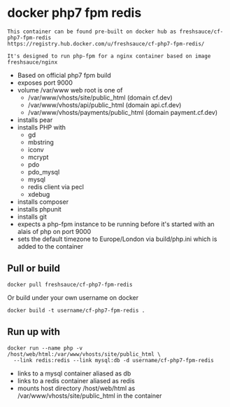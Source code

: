 # docker php7 fpm redis

    This container can be found pre-built on docker hub as freshsauce/cf-php7-fpm-redis
    https://registry.hub.docker.com/u/freshsauce/cf-php7-fpm-redis/

    It's designed to run php-fpm for a nginx container based on image freshsauce/nginx

  - Based on official php7 fpm build
  - exposes port 9000
  - volume /var/www web root is one of
    - /var/www/vhosts/site/public_html      (domain cf.dev)
    - /var/www/vhosts/api/public_html       (domain api.cf.dev)
    - /var/www/vhosts/payments/public_html  (domain payment.cf.dev)
  - installs pear
  - installs PHP with
    - gd
    - mbstring
    - iconv
    - mcrypt
    - pdo
    - pdo_mysql
    - mysql
    - redis client via pecl
    - xdebug
  - installs composer
  - installs phpunit
  - installs git
  - expects a php-fpm instance to be running before it's started with an alais of php on port 9000
  - sets the default timezone to Europe/London via build/php.ini which is added to the container

## Pull or build

    docker pull freshsauce/cf-php7-fpm-redis

  Or build under your own username on docker

    docker build -t username/cf-php7-fpm-redis .

## Run up with

    docker run --name php -v /host/web/html:/var/www/vhosts/site/public_html \
      --link redis:redis --link mysql:db -d username/cf-php7-fpm-redis

  - links to a mysql container aliased as db
  - links to a redis container aliased as redis
  - mounts host directory /host/web/html as /var/www/vhosts/site/public_html in the container
